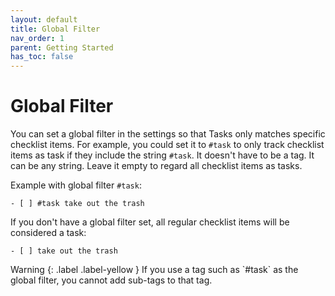 ```yaml
---
layout: default
title: Global Filter
nav_order: 1
parent: Getting Started
has_toc: false
---
```


# Global Filter

You can set a global filter in the settings so that Tasks only matches specific checklist items.
For example, you could set it to `#task` to only track checklist items as task if they include the string `#task`.
It doesn't have to be a tag. It can be any string.
Leave it empty to regard all checklist items as tasks.

Example with global filter `#task`:

```
- [ ] #task take out the trash
```

If you don't have a global filter set, all regular checklist items will be considered a task:

```
- [ ] take out the trash
```

<div class="code-example" markdown="1">
Warning
{: .label .label-yellow }
If you use a tag such as `#task` as the global filter, you cannot add sub-tags to that tag.
</div>
